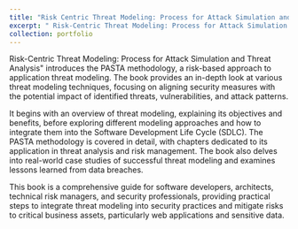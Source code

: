 ```yaml
---
title: "Risk Centric Threat Modeling: Process for Attack Simulation and Threat Analysis"
excerpt: " Risk-Centric Threat Modeling: Process for Attack Simulation and Threat Analysis" introduces the PASTA methodology, a risk-based approach to application threat modeling that helps align security measures with potential threats and vulnerabilities. The book offers practical guidance for integrating threat modeling into the SDLC, with real-world case studies and actionable steps to protect critical business assets, particularly in web applications. <br/><img src='/images/500x300.png'>"
collection: portfolio
---
```


Risk-Centric Threat Modeling: Process for Attack Simulation and Threat Analysis" introduces the PASTA methodology, a risk-based approach to application threat modeling. The book provides an in-depth look at various threat modeling techniques, focusing on aligning security measures with the potential impact of identified threats, vulnerabilities, and attack patterns.

It begins with an overview of threat modeling, explaining its objectives and benefits, before exploring different modeling approaches and how to integrate them into the Software Development Life Cycle (SDLC). The PASTA methodology is covered in detail, with chapters dedicated to its application in threat analysis and risk management. The book also delves into real-world case studies of successful threat modeling and examines lessons learned from data breaches.

This book is a comprehensive guide for software developers, architects, technical risk managers, and security professionals, providing practical steps to integrate threat modeling into security practices and mitigate risks to critical business assets, particularly web applications and sensitive data.
 
